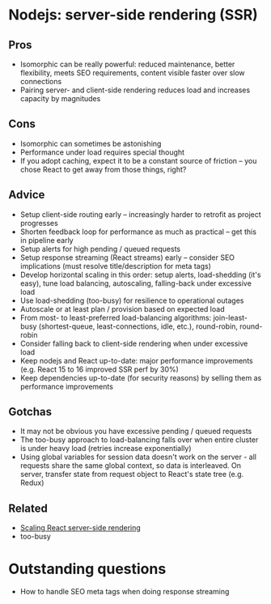# Nodejs: server-side rendering (SSR)

## Pros
* Isomorphic can be really powerful: reduced maintenance, better flexibility, meets SEO requirements, content visible faster over slow connections
* Pairing server- and client-side rendering reduces load and increases capacity by magnitudes

## Cons
* Isomorphic can sometimes be astonishing
* Performance under load requires special thought
* If you adopt caching, expect it to be a constant source of friction – you chose React to get away from those things, right?

## Advice
* Setup client-side routing early – increasingly harder to retrofit as project progresses
* Shorten feedback loop for performance as much as practical – get this in pipeline early
* Setup alerts for high pending / queued requests
* Setup response streaming (React streams) early – consider SEO implications (must resolve title/description for meta tags)
* Develop horizontal scaling in this order: setup alerts, load-shedding (it's easy), tune load balancing, autoscaling, falling-back under excessive load
* Use load-shedding (too-busy) for resilience to operational outages
* Autoscale or at least plan / provision based on expected load
* From most- to least-preferred load-balancing algorithms: join-least-busy (shortest-queue, least-connections, idle, etc.), round-robin, round-robin
* Consider falling back to client-side rendering when under excessive load
* Keep nodejs and React up-to-date: major performance improvements (e.g. React 15 to 16 improved SSR perf by 30%)
* Keep dependencies up-to-date (for security reasons) by selling them as performance improvements


## Gotchas
* It may not be obvious you have excessive pending / queued requests
* The too-busy approach to load-balancing falls over when entire cluster is under heavy load (retries increase exponentially)
* Using global variables for session data doesn't work on the server - all requests share the same global context, so data is interleaved. On server, transfer state from request object to React's state tree (e.g. Redux)

## Related
* [Scaling React server-side rendering](https://arkwright.github.io/scaling-react-server-side-rendering.html)
* too-busy

# Outstanding questions
* How to handle SEO meta tags when doing response streaming
